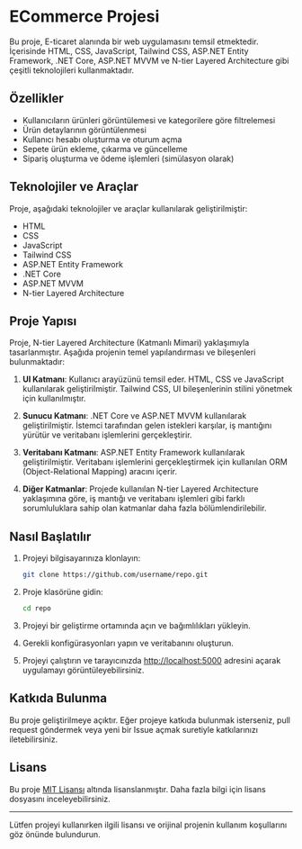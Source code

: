 # ECommerce Projesi

Bu proje, E-ticaret alanında bir web uygulamasını temsil etmektedir. İçerisinde HTML, CSS, JavaScript, Tailwind CSS, ASP.NET Entity Framework, .NET Core, ASP.NET MVVM ve N-tier Layered Architecture gibi çeşitli teknolojileri kullanmaktadır.


## Özellikler

- Kullanıcıların ürünleri görüntülemesi ve kategorilere göre filtrelemesi
- Ürün detaylarının görüntülenmesi
- Kullanıcı hesabı oluşturma ve oturum açma
- Sepete ürün ekleme, çıkarma ve güncelleme
- Sipariş oluşturma ve ödeme işlemleri (simülasyon olarak)

## Teknolojiler ve Araçlar

Proje, aşağıdaki teknolojiler ve araçlar kullanılarak geliştirilmiştir:

- HTML
- CSS
- JavaScript
- Tailwind CSS
- ASP.NET Entity Framework
- .NET Core
- ASP.NET MVVM
- N-tier Layered Architecture

## Proje Yapısı

Proje, N-tier Layered Architecture (Katmanlı Mimari) yaklaşımıyla tasarlanmıştır. Aşağıda projenin temel yapılandırması ve bileşenleri bulunmaktadır:

1. **UI Katmanı**: Kullanıcı arayüzünü temsil eder. HTML, CSS ve JavaScript kullanılarak geliştirilmiştir. Tailwind CSS, UI bileşenlerinin stilini yönetmek için kullanılmıştır.

2. **Sunucu Katmanı**: .NET Core ve ASP.NET MVVM kullanılarak geliştirilmiştir. İstemci tarafından gelen istekleri karşılar, iş mantığını yürütür ve veritabanı işlemlerini gerçekleştirir.

3. **Veritabanı Katmanı**: ASP.NET Entity Framework kullanılarak geliştirilmiştir. Veritabanı işlemlerini gerçekleştirmek için kullanılan ORM (Object-Relational Mapping) aracını içerir.

4. **Diğer Katmanlar**: Projede kullanılan N-tier Layered Architecture yaklaşımına göre, iş mantığı ve veritabanı işlemleri gibi farklı sorumluluklara sahip olan katmanlar daha fazla bölümlendirilebilir.

## Nasıl Başlatılır

1. Projeyi bilgisayarınıza klonlayın:

   ```bash
   git clone https://github.com/username/repo.git
   ```

2. Proje klasörüne gidin:

   ```bash
   cd repo
   ```

3. Projeyi bir geliştirme ortamında açın ve bağımlılıkları yükleyin.

4. Gerekli konfigürasyonları yapın ve veritabanını oluşturun.

5. Projeyi çalıştırın ve tarayıcınızda [http://localhost:5000](http://localhost:5000) adresini açarak uygulamayı görüntüleyebilirsiniz.



## Katkıda Bulunma

Bu proje geliştirilmeye açıktır. Eğer projeye katkıda bulunmak isterseniz, pull request göndermek veya yeni bir Issue açmak suretiyle katkılarınızı iletebilirsiniz.

## Lisans

Bu proje [MIT Lisansı](LICENSE) altında lisanslanmıştır. Daha fazla bilgi için lisans dosyasını inceleyebilirsiniz.

---

Lütfen projeyi kullanırken ilgili lisansı ve orijinal projenin kullanım koşullarını göz önünde bulundurun.
